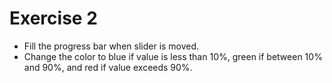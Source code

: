 # Exercise 2
-   Fill the progress bar when slider is moved.
-   Change the color to blue if value is less than 10%, green if between 10% and 90%, and red if value exceeds 90%.